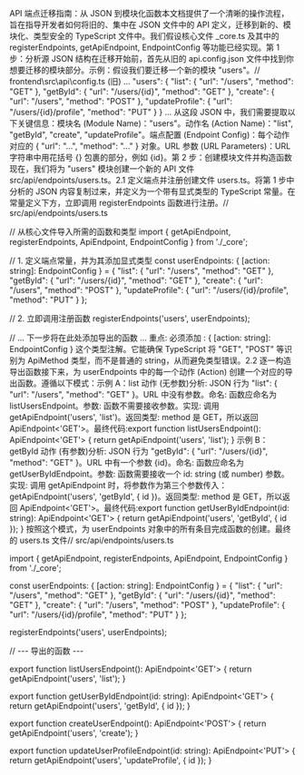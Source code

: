 API 端点迁移指南：从 JSON 到模块化函数本文档提供了一个清晰的操作流程，旨在指导开发者如何将旧的、集中在 JSON 文件中的 API 定义，迁移到新的、模块化、类型安全的 TypeScript 文件中。我们假设核心文件 _core.ts 及其中的 registerEndpoints, getApiEndpoint, EndpointConfig 等功能已经实现。第 1 步：分析源 JSON 结构在迁移开始前，首先从旧的 api.config.json 文件中找到你想要迁移的模块部分。示例：假设我们要迁移一个新的模块 "users"。// frontend\src\api\config.ts (旧)
...
  "users": {
    "list": { "url": "/users", "method": "GET" },
    "getById": { "url": "/users/{id}", "method": "GET" },
    "create": { "url": "/users", "method": "POST" },
    "updateProfile": { "url": "/users/{id}/profile", "method": "PUT" }
  }
...
从这段 JSON 中，我们需要提取以下关键信息：模块名 (Module Name)："users"。动作名 (Action Name)："list", "getById", "create", "updateProfile"。端点配置 (Endpoint Config)：每个动作对应的 { "url": "...", "method": "..." } 对象。URL 参数 (URL Parameters)：URL 字符串中用花括号 {} 包裹的部分，例如 {id}。第 2 步：创建模块文件并构造函数现在，我们将为 "users" 模块创建一个新的 API 文件 src/api/endpoints/users.ts。2.1 定义端点并注册创建文件 users.ts。将第 1 步中分析的 JSON 内容复制过来，并定义为一个带有显式类型的 TypeScript 常量。在常量定义下方，立即调用 registerEndpoints 函数进行注册。// src/api/endpoints/users.ts

// 从核心文件导入所需的函数和类型
import { getApiEndpoint, registerEndpoints, ApiEndpoint, EndpointConfig } from './_core';

// 1. 定义端点常量，并为其添加显式类型
const userEndpoints: { [action: string]: EndpointConfig } = {
  "list": { "url": "/users", "method": "GET" },
  "getById": { "url": "/users/{id}", "method": "GET" },
  "create": { "url": "/users", "method": "POST" },
  "updateProfile": { "url": "/users/{id}/profile", "method": "PUT" }
};

// 2. 立即调用注册函数
registerEndpoints('users', userEndpoints);

// ... 下一步将在此处添加导出的函数 ...
重点: 必须添加 : { [action: string]: EndpointConfig } 这个类型注解。它能确保 TypeScript 将 "GET", "POST" 等识别为 ApiMethod 类型，而不是普通的 string，从而避免类型错误。2.2 逐一构造导出函数接下来，为 userEndpoints 中的每一个动作 (Action) 创建一个对应的导出函数。遵循以下模式：示例 A：list 动作 (无参数)分析: JSON 行为 "list": { "url": "/users", "method": "GET" }。URL 中没有参数。命名: 函数应命名为 listUsersEndpoint。参数: 函数不需要接收参数。实现: 调用 getApiEndpoint('users', 'list')。返回类型: method 是 GET，所以返回 ApiEndpoint<'GET'>。最终代码:export function listUsersEndpoint(): ApiEndpoint<'GET'> {
  return getApiEndpoint('users', 'list');
}
示例 B：getById 动作 (有参数)分析: JSON 行为 "getById": { "url": "/users/{id}", "method": "GET" }。URL 中有一个参数 {id}。命名: 函数应命名为 getUserByIdEndpoint。参数: 函数需要接收一个 id: string (或 number) 参数。实现: 调用 getApiEndpoint 时，将参数作为第三个参数传入：getApiEndpoint('users', 'getById', { id })。返回类型: method 是 GET，所以返回 ApiEndpoint<'GET'>。最终代码:export function getUserByIdEndpoint(id: string): ApiEndpoint<'GET'> {
  return getApiEndpoint('users', 'getById', { id });
}
按照这个模式，为 userEndpoints 对象中的所有条目完成函数的创建。最终的 users.ts 文件// src/api/endpoints/users.ts

import { getApiEndpoint, registerEndpoints, ApiEndpoint, EndpointConfig } from './_core';

const userEndpoints: { [action: string]: EndpointConfig } = {
  "list": { "url": "/users", "method": "GET" },
  "getById": { "url": "/users/{id}", "method": "GET" },
  "create": { "url": "/users", "method": "POST" },
  "updateProfile": { "url": "/users/{id}/profile", "method": "PUT" }
};

registerEndpoints('users', userEndpoints);

// --- 导出的函数 ---

export function listUsersEndpoint(): ApiEndpoint<'GET'> {
  return getApiEndpoint('users', 'list');
}

export function getUserByIdEndpoint(id: string): ApiEndpoint<'GET'> {
  return getApiEndpoint('users', 'getById', { id });
}

export function createUserEndpoint(): ApiEndpoint<'POST'> {
  return getApiEndpoint('users', 'create');
}

export function updateUserProfileEndpoint(id: string): ApiEndpoint<'PUT'> {
  return getApiEndpoint('users', 'updateProfile', { id });
}
